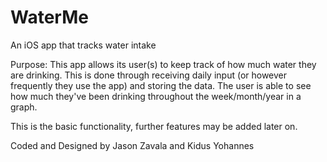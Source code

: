 # WaterMe
An iOS app that tracks water intake

Purpose:
This app allows its user(s) to keep track of how much water they are drinking.
This is done through receiving daily input (or however frequently they use the app) and storing the data.
The user is able to see how much they've been drinking throughout the week/month/year in a graph.

This is the basic functionality, further features may be added later on.


Coded and Designed by 
Jason Zavala and Kidus Yohannes
